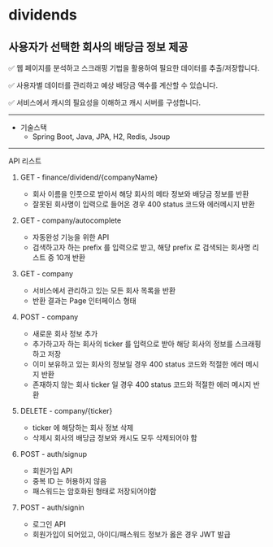 # dividends
## 사용자가 선택한 회사의 배당금 정보 제공


✅ 웹 페이지를 분석하고 스크래핑 기법을 활용하여 필요한 데이터를 추출/저장합니다.

✅ 사용자별 데이터를 관리하고 예상 배당금 액수를 계산할 수 있습니다.

✅ 서비스에서 캐시의 필요성을 이해하고 캐시 서버를 구성합니다.

-----

* 기술스택
  - Spring Boot, Java, JPA, H2, Redis, Jsoup

-----

API 리스트

1) GET - finance/dividend/{companyName}
    - 회사 이름을 인풋으로 받아서 해당 회사의 메타 정보와 배당금 정보를 반환
    - 잘못된 회사명이 입력으로 들어온 경우 400 status 코드와 에러메시지 반환

2) GET - company/autocomplete
    - 자동완성 기능을 위한 API
    - 검색하고자 하는 prefix 를 입력으로 받고, 해당 prefix 로 검색되는 회사명 리스트 중 10개 반환

3) GET - company
    - 서비스에서 관리하고 있는 모든 회사 목록을 반환
    - 반환 결과는 Page 인터페이스 형태

4) POST - company
    - 새로운 회사 정보 추가
    - 추가하고자 하는 회사의 ticker 를 입력으로 받아 해당 회사의 정보를 스크래핑하고 저장
    - 이미 보유하고 있는 회사의 정보일 경우 400 status 코드와 적절한 에러 메시지 반환
    - 존재하지 않는 회사 ticker 일 경우 400 status 코드와 적절한 에러 메시지 반환

5) DELETE - company/{ticker}
    - ticker 에 해당하는 회사 정보 삭제
    - 삭제시 회사의 배당금 정보와 캐시도 모두 삭제되어야 함

6) POST - auth/signup
    - 회원가입 API
    - 중복 ID 는 허용하지 않음
    - 패스워드는 암호화된 형태로 저장되어야함

7) POST - auth/signin
    - 로그인 API
    - 회원가입이 되어있고, 아이디/패스워드 정보가 옳은 경우 JWT 발급
